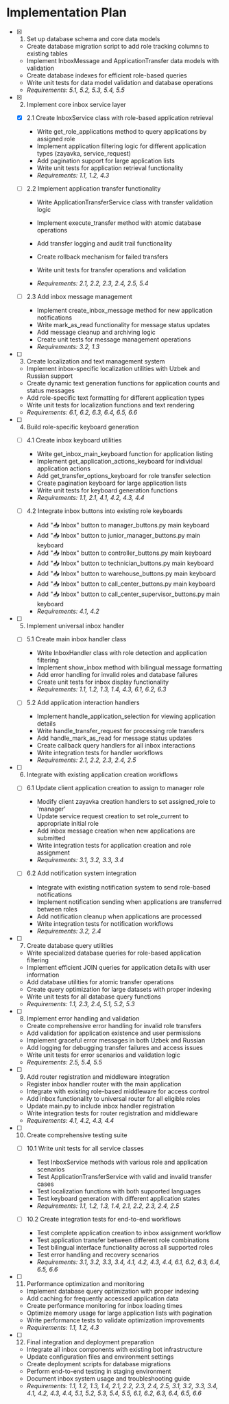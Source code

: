 # Implementation Plan

- [x] 1. Set up database schema and core data models





  - Create database migration script to add role tracking columns to existing tables
  - Implement InboxMessage and ApplicationTransfer data models with validation
  - Create database indexes for efficient role-based queries
  - Write unit tests for data model validation and database operations
  - _Requirements: 5.1, 5.2, 5.3, 5.4, 5.5_

- [x] 2. Implement core inbox service layer





  - [x] 2.1 Create InboxService class with role-based application retrieval




    - Write get_role_applications method to query applications by assigned role
    - Implement application filtering logic for different application types (zayavka, service_request)
    - Add pagination support for large application lists
    - Write unit tests for application retrieval functionality
    - _Requirements: 1.1, 1.2, 4.3_



  - [ ] 2.2 Implement application transfer functionality
    - Write ApplicationTransferService class with transfer validation logic
    - Implement execute_transfer method with atomic database operations
    - Add transfer logging and audit trail functionality
    - Create rollback mechanism for failed transfers
    - Write unit tests for transfer operations and validation


    - _Requirements: 2.1, 2.2, 2.3, 2.4, 2.5, 5.4_

  - [ ] 2.3 Add inbox message management
    - Implement create_inbox_message method for new application notifications
    - Write mark_as_read functionality for message status updates
    - Add message cleanup and archiving logic
    - Create unit tests for message management operations
    - _Requirements: 3.2, 1.3_

- [ ] 3. Create localization and text management system
  - Implement inbox-specific localization utilities with Uzbek and Russian support
  - Create dynamic text generation functions for application counts and status messages
  - Add role-specific text formatting for different application types
  - Write unit tests for localization functions and text rendering
  - _Requirements: 6.1, 6.2, 6.3, 6.4, 6.5, 6.6_

- [ ] 4. Build role-specific keyboard generation
  - [ ] 4.1 Create inbox keyboard utilities
    - Write get_inbox_main_keyboard function for application listing
    - Implement get_application_actions_keyboard for individual application actions
    - Add get_transfer_options_keyboard for role transfer selection
    - Create pagination keyboard for large application lists
    - Write unit tests for keyboard generation functions
    - _Requirements: 1.1, 2.1, 4.1, 4.2, 4.3, 4.4_

  - [ ] 4.2 Integrate inbox buttons into existing role keyboards
    - Add "📥 Inbox" button to manager_buttons.py main keyboard
    - Add "📥 Inbox" button to junior_manager_buttons.py main keyboard
    - Add "📥 Inbox" button to controller_buttons.py main keyboard
    - Add "📥 Inbox" button to technician_buttons.py main keyboard
    - Add "📥 Inbox" button to warehouse_buttons.py main keyboard
    - Add "📥 Inbox" button to call_center_buttons.py main keyboard
    - Add "📥 Inbox" button to call_center_supervisor_buttons.py main keyboard
    - _Requirements: 4.1, 4.2_

- [ ] 5. Implement universal inbox handler
  - [ ] 5.1 Create main inbox handler class
    - Write InboxHandler class with role detection and application filtering
    - Implement show_inbox method with bilingual message formatting
    - Add error handling for invalid roles and database failures
    - Create unit tests for inbox display functionality
    - _Requirements: 1.1, 1.2, 1.3, 1.4, 4.3, 6.1, 6.2, 6.3_

  - [ ] 5.2 Add application interaction handlers
    - Implement handle_application_selection for viewing application details
    - Write handle_transfer_request for processing role transfers
    - Add handle_mark_as_read for message status updates
    - Create callback query handlers for all inbox interactions
    - Write integration tests for handler workflows
    - _Requirements: 2.1, 2.2, 2.3, 2.4, 2.5_

- [ ] 6. Integrate with existing application creation workflows
  - [ ] 6.1 Update client application creation to assign to manager role
    - Modify client zayavka creation handlers to set assigned_role to 'manager'
    - Update service request creation to set role_current to appropriate initial role
    - Add inbox message creation when new applications are submitted
    - Write integration tests for application creation and role assignment
    - _Requirements: 3.1, 3.2, 3.3, 3.4_

  - [ ] 6.2 Add notification system integration
    - Integrate with existing notification system to send role-based notifications
    - Implement notification sending when applications are transferred between roles
    - Add notification cleanup when applications are processed
    - Write integration tests for notification workflows
    - _Requirements: 3.2, 2.4_

- [ ] 7. Create database query utilities
  - Write specialized database queries for role-based application filtering
  - Implement efficient JOIN queries for application details with user information
  - Add database utilities for atomic transfer operations
  - Create query optimization for large datasets with proper indexing
  - Write unit tests for all database query functions
  - _Requirements: 1.1, 2.3, 2.4, 5.1, 5.2, 5.3_

- [ ] 8. Implement error handling and validation
  - Create comprehensive error handling for invalid role transfers
  - Add validation for application existence and user permissions
  - Implement graceful error messages in both Uzbek and Russian
  - Add logging for debugging transfer failures and access issues
  - Write unit tests for error scenarios and validation logic
  - _Requirements: 2.5, 5.4, 5.5_

- [ ] 9. Add router registration and middleware integration
  - Register inbox handler router with the main application
  - Integrate with existing role-based middleware for access control
  - Add inbox functionality to universal router for all eligible roles
  - Update main.py to include inbox handler registration
  - Write integration tests for router registration and middleware
  - _Requirements: 4.1, 4.2, 4.3, 4.4_

- [ ] 10. Create comprehensive testing suite
  - [ ] 10.1 Write unit tests for all service classes
    - Test InboxService methods with various role and application scenarios
    - Test ApplicationTransferService with valid and invalid transfer cases
    - Test localization functions with both supported languages
    - Test keyboard generation with different application states
    - _Requirements: 1.1, 1.2, 1.3, 1.4, 2.1, 2.2, 2.3, 2.4, 2.5_

  - [ ] 10.2 Create integration tests for end-to-end workflows
    - Test complete application creation to inbox assignment workflow
    - Test application transfer between different role combinations
    - Test bilingual interface functionality across all supported roles
    - Test error handling and recovery scenarios
    - _Requirements: 3.1, 3.2, 3.3, 3.4, 4.1, 4.2, 4.3, 4.4, 6.1, 6.2, 6.3, 6.4, 6.5, 6.6_

- [ ] 11. Performance optimization and monitoring
  - Implement database query optimization with proper indexing
  - Add caching for frequently accessed application data
  - Create performance monitoring for inbox loading times
  - Optimize memory usage for large application lists with pagination
  - Write performance tests to validate optimization improvements
  - _Requirements: 1.1, 1.2, 4.3_

- [ ] 12. Final integration and deployment preparation
  - Integrate all inbox components with existing bot infrastructure
  - Update configuration files and environment settings
  - Create deployment scripts for database migrations
  - Perform end-to-end testing in staging environment
  - Document inbox system usage and troubleshooting guide
  - _Requirements: 1.1, 1.2, 1.3, 1.4, 2.1, 2.2, 2.3, 2.4, 2.5, 3.1, 3.2, 3.3, 3.4, 4.1, 4.2, 4.3, 4.4, 5.1, 5.2, 5.3, 5.4, 5.5, 6.1, 6.2, 6.3, 6.4, 6.5, 6.6_